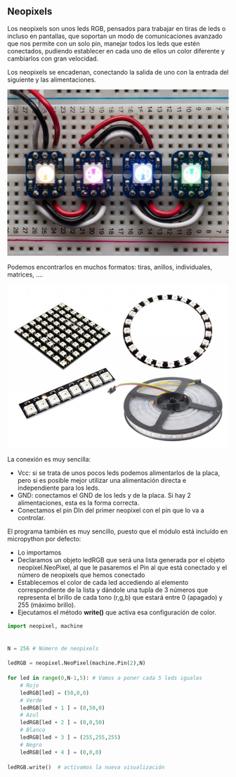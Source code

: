 ## Neopixels

Los neopixels son unos leds RGB, pensados para trabajar en tiras de leds o incluso en pantallas, que soportan un modo de comunicaciones avanzado que nos permite con un solo pin, manejar todos los leds que estén conectados, pudiendo establecer en cada uno de ellos un color diferente y cambiarlos con gran velocidad.

Los neopixels se encadenan, conectando la salida de uno con la entrada del siguiente y las alimentaciones.

![](./images/neopixels.jpg)

Podemos encontrarlos en muchos formatos: tiras, anillos, individuales, matrices, ....

![](./images/neopixel-disposiciones.jpg)

La conexión es muy sencilla:

* Vcc: si se trata de unos pocos leds podemos alimentarlos de la placa, pero si es posible mejor utilizar una alimentación directa e independiente para los leds.
* GND: conectamos el GND de los leds y de la placa. Si hay 2 alimentaciones, esta es la forma correcta.
* Conectamos el pin DIn del primer neopixel con el pin que lo va a controlar.

El programa también es muy sencillo, puesto que el módulo está incluído en micropython por defecto:

* Lo importamos
* Declaramos un objeto ledRGB que será una lista generada por el objeto neopixel.NeoPixel, al que le pasaremos el Pin al que está conectado y el número de neopixels que hemos conectado
* Establecemos el color de cada led accediendo al elemento correspondiente de la lista y dándole una tupla de 3 números que representa el brillo de cada tono (r,g,b) que estará entre 0 (apagado) y 255 (máximo brillo). 
* Ejecutamos el método __write()__ que activa esa configuración de color.


```python
import neopixel, machine


N = 256 # Número de neopixels

ledRGB = neopixel.NeoPixel(machine.Pin(2),N) 

for led in range(0,N-1,5): # Vamos a poner cada 5 leds iguales
    # Rojo
    ledRGB[led] = (50,0,0)
    # Verde
    ledRGB[led + 1 ] = (0,50,0)
    # Azul
    ledRGB[led + 2 ] = (0,0,50)
    # Blanco
    ledRGB[led + 3 ] = (255,255,255)
    # Negro
    ledRGB[led + 4 ] = (0,0,0)
    
ledRGB.write()  # activamos la nueva visualización

```

